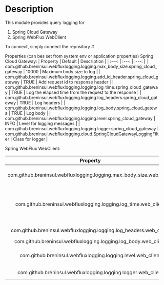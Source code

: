 # Description
This module provides query logging for
1) Spring Cloud Gateway
2) Spring WebFlux WebClient

To connect, simply connect the repository #

Properties (can bes set from system env or application properties)
Spring Cloud Gateway:
| Property | Default | Description |
| :---: | :---: | :---: |
| com.github.breninsul.webfluxlogging.logging.max_body_size.spring_cloud_gateway | 10000 | Maximum body size to log |
| com.github.breninsul.webfluxlogging.logging.add_id_header.spring_cloud_gateway | TRUE | Add request id to response header |
| com.github.breninsul.webfluxlogging.logging.log_time.spring_cloud_gateway | TRUE | Log the elapsed time from the request to the response |
| com.github.breninsul.webfluxlogging.logging.log_headers.spring_cloud_gateway | TRUE | Log headers |
| com.github.breninsul.webfluxlogging.logging.log_body.spring_cloud_gatewa | TRUE | Log body |
| com.github.breninsul.webfluxlogging.logging.level.spring_cloud_gateway | INFO | Level for logging messages |
| com.github.breninsul.webfluxlogging.logging.logger.spring_cloud_gateway | com.github.breninsul.webfluxlogging.cloud.SpringCloudGatewayLoggingFilter | Class for logger |

Spring WebFlux WebClient:

| Property | Default | Description |
| :---: | :---: | :---: |
| com.github.breninsul.webfluxlogging.logging.max_body_size.web_client | 10000 | Maximum body size to log |
| com.github.breninsul.webfluxlogging.logging.log_time.web_client | TRUE | Log the elapsed time from the request to the response |
| com.github.breninsul.webfluxlogging.logging.log_headers.web_client | TRUE | Log headers |
| com.github.breninsul.webfluxlogging.logging.log_body.web_client | TRUE | Log body |
| com.github.breninsul.webfluxlogging.logging.level.web_client | INFO | Level for logging messages |
| com.github.breninsul.webfluxlogging.logging.logger.web_client | org.springframework.web.reactive.function.client.WebClient | Class for logger |
